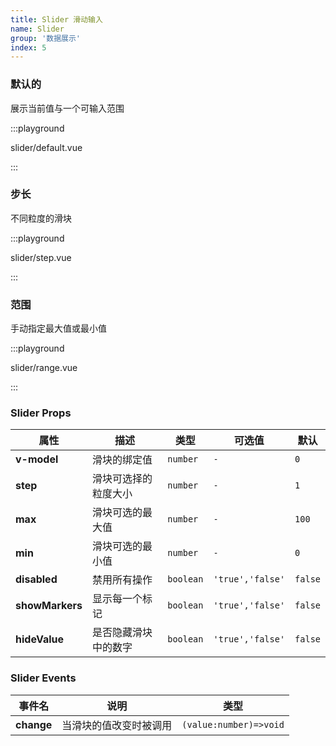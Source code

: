 ```yaml
---
title: Slider 滑动输入
name: Slider
group: '数据展示'
index: 5
---
```


### 默认的

展示当前值与一个可输入范围

:::playground

slider/default.vue

:::

### 步长

不同粒度的滑块

:::playground

slider/step.vue

:::

### 范围

手动指定最大值或最小值

:::playground

slider/range.vue

:::

### Slider Props

| 属性            | 描述                 | 类型      | 可选值           | 默认    |
| --------------- | -------------------- | --------- | ---------------- | ------- |
| **v-model**     | 滑块的绑定值         | `number`  | `-`              | `0`     |
| **step**        | 滑块可选择的粒度大小 | `number`  | `-`              | `1`     |
| **max**         | 滑块可选的最大值     | `number`  | `-`              | `100`   |
| **min**         | 滑块可选的最小值     | `number`  | `-`              | `0`     |
| **disabled**    | 禁用所有操作         | `boolean` | `'true','false'` | `false` |
| **showMarkers** | 显示每一个标记       | `boolean` | `'true','false'` | `false` |
| **hideValue**   | 是否隐藏滑块中的数字 | `boolean` | `'true','false'` | `false` |

### Slider Events

| 事件名     | 说明                   | 类型                   |
| ---------- | ---------------------- | ---------------------- |
| **change** | 当滑块的值改变时被调用 | `(value:number)=>void` |
